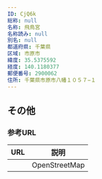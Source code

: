```yaml
---
ID: CjQ6k
総称: null
名称: 飛鳥宮
名称読み: null
別名: null
都道府県: 千葉県
区域: 市原市
緯度: 35.5375592
経度: 140.1180377
郵便番号: 2900062
住所: 千葉県市原市八幡１０５７−１
---
```


## その他

### 参考URL

| URL | 説明          |
| --- | ------------- |
|     | OpenStreetMap |
